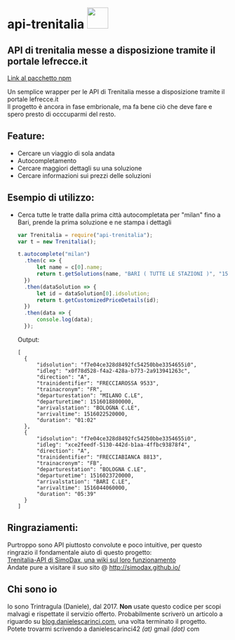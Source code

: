# api-trenitalia <img src="https://camo.githubusercontent.com/f5901b35cf63acd4e1225f44345c5f974fad0749/68747470733a2f2f63646e2d696d616765732d312e6d656469756d2e636f6d2f6d61782f3830302f312a306672335062543258716a734d4435327363322d4e512e706e67" width="48"> 

## API di trenitalia messe a disposizione tramite il portale lefrecce.it 

[Link al pacchetto npm](https://www.npmjs.com/package/api-trenitalia)

Un semplice wrapper per le API di Trenitalia messe a disposizione tramite il portale lefrecce.it  
Il progetto è ancora in fase embrionale, ma fa bene ciò che deve fare e spero presto di occcuparmi del resto.

## Feature:

* Cercare un viaggio di sola andata
* Autocompletamento
* Cercare maggiori dettagli su una soluzione
* Cercare informazioni sui prezzi delle soluzioni

## Esempio di utilizzo:

* Cerca tutte le tratte dalla prima città autocompletata per "milan" fino a Bari, prende la prima soluzione e ne stampa i dettagli

  ```javascript
  var Trenitalia = require("api-trenitalia");
  var t = new Trenitalia();

  t.autocomplete("milan")
    .then(c => {
        let name = c[0].name;
        return t.getSolutions(name, "BARI ( TUTTE LE STAZIONI )", "15/01/2018", "13", 2, 0);
    })
    .then(dataSolution => {
        let id = dataSolution[0].idsolution;
        return t.getCustomizedPriceDetails(id);
    })
    .then(data => {
        console.log(data);
    });
  ```

  Output:
  
  ```
  [
    {
        "idsolution": "f7e04ce328d8492fc54250bbe3354655i0",
        "idleg": "x0f78d528-f4a2-428a-b773-2a913941263c",
        "direction": "A",
        "trainidentifier": "FRECCIAROSSA 9533",
        "trainacronym": "FR",
        "departurestation": "MILANO C.LE",
        "departuretime": 1516018800000,
        "arrivalstation": "BOLOGNA C.LE",
        "arrivaltime": 1516022520000,
        "duration": "01:02"
    },
    {
        "idsolution": "f7e04ce328d8492fc54250bbe3354655i0",
        "idleg": "xce2feedf-5130-442d-b1aa-4ffbc93878f4",
        "direction": "A",
        "trainidentifier": "FRECCIABIANCA 8813",
        "trainacronym": "FB",
        "departurestation": "BOLOGNA C.LE",
        "departuretime": 1516023720000,
        "arrivalstation": "BARI C.LE",
        "arrivaltime": 1516044060000,
        "duration": "05:39"
    }
  ]
  ```
  
## Ringraziamenti:

Purtroppo sono API piuttosto convolute e poco intuitive, per questo ringrazio il fondamentale aiuto di questo progetto:  
[Trenitalia-API di SimoDax, una wiki sul loro funzionamento](https://github.com/SimoDax/Trenitalia-API)  
Andate pure a visitare il suo sito @ http://simodax.github.io/  

## Chi sono io

Io sono Trintragula (Daniele), dal 2017. **Non** usate questo codice per scopi malvagi e rispettate il servizio offerto. Probabilmente scriverò un articolo a riguardo su [blog.danielescarinci.com](blog.danielescarinci.com), una volta terminato il progetto.  
Potete trovarmi scrivendo a danielescarinci42 _(at)_ gmail _(dot)_ com
